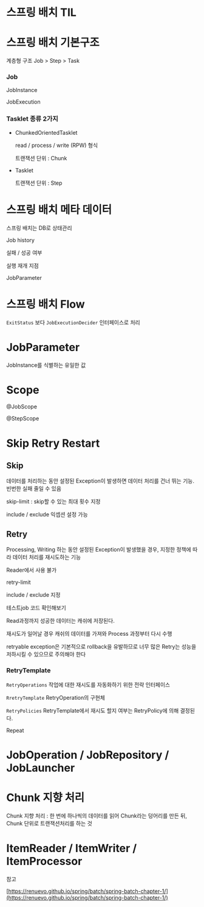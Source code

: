 # 스프링 배치 TIL

# 스프링 배치 기본구조

계층형 구조 Job > Step > Task

### Job

JobInstance

JobExecution

### Tasklet 종류 2가지

- ChunkedOrientedTasklet

    read / process / write (RPW) 형식

    트랜잭션 단위 : Chunk

- Tasklet

    트랜잭션 단위 : Step

# 스프링 배치 메타 데이터

스프링 배치는 DB로 상태관리

Job history

실패 / 성공 여부

실행 재개 지점

JobParameter

# 스프링 배치 Flow

`ExitStatus` 보다 `JobExecutionDecider` 인터페이스로 처리

# JobParameter

JobInstance를 식별하는 유일한 값

# Scope

@JobScope

@StepScope

# Skip Retry Restart
## Skip

데이터를 처리하는 동안 설정된 Exception이 발생하면 데이터 처리를 건너 뛰는 기능. 빈번한 실패 줄일 수 있음

skip-limit : skip할 수 있는 최대 횟수 지정

include / exclude 익셉션 설정 가능  

## Retry

Processing, Writing 하는 동안 설정된 Exception이 발생했을 경우, 지정한 정책에 따라 데이터 처리를 재시도하는 기능

Reader에서 사용 불가

retry-limit

include / exclude 지정

테스트job 코드 확인해보기

Read과정까지 성공한 데이터는 캐쉬에 저장된다.

재시도가 일어날 경우 캐쉬의 데이터를 가져와 Process 과정부터 다시 수행

retryable exception은 기본적으로 rollback을 유발하므로 너무 많은 Retry는 성능을 저하시킬 수 있으므로 주의해야 한다

### RetryTemplate

`RetryOperations` 작업에 대한 재시도를 자동화하기 위한 전략 인터페이스

`RretryTemplate` RetryOperation의 구현체

`RetryPolicies` RetryTemplate에서 재시도 할지 여부는 RetryPolicy에 의해 결정된다.

Repeat
# JobOperation / JobRepository / JobLauncher

# Chunk 지향 처리

Chunk 지향 처리 : 한 번에 하나씩의 데이터를 읽어 Chunk라는 덩어리를 만든 뒤, Chunk 단위로 트랜잭션처리를 하는 것

# ItemReader / ItemWriter / ItemProcessor

참고

[https://renuevo.github.io/spring/batch/spring-batch-chapter-1/](https://renuevo.github.io/spring/batch/spring-batch-chapter-1/)

